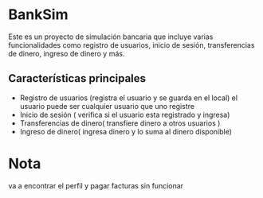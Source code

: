 # BankSim

Este es un proyecto de simulación bancaria que incluye varias funcionalidades como registro de usuarios, inicio de sesión, transferencias de dinero, ingreso de dinero y más.

## Características principales

- Registro de usuarios (registra el usuario y se guarda en el local) el usuario puede ser cualquier usuario que uno registre
- Inicio de sesión ( verifica si el usuario esta registrado  y ingresa)
- Transferencias de dinero( transfiere dinero a otros usuarios )
- Ingreso de dinero( ingresa dinero y lo suma al dinero disponible)

# Nota 

va a encontrar el perfil y pagar facturas sin funcionar 








